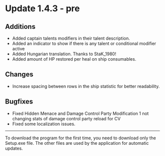 # Update 1.4.3 - pre

## Additions
- Added captain talents modifiers in their talent description.
- Added an indicator to show if there is any talent or conditional modifier active
- Added Hungarian translation. Thanks to StaK_1980!
- Added amount of HP restored per heal on ship consumables.

## Changes
- Increase spacing between rows in the ship statistic for better readability.

## Bugfixes
- Fixed Hidden Menace and Damage Control Party Modification 1 not changing stats of damage control party reload for CV
- Fixed some localization issues.
___
To download the program for the first time, you need to download only the Setup.exe file. The other files are used by the application for automatic updates.

